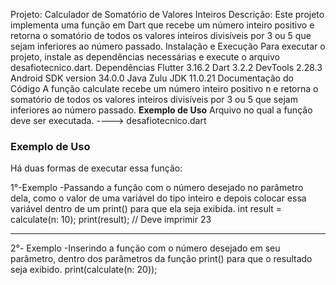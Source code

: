 
Projeto: Calculador de Somatório de Valores Inteiros
Descrição:
Este projeto implementa uma função em Dart que recebe um número inteiro positivo e retorna o somatório de todos os valores inteiros divisíveis por 3 ou 5 que sejam inferiores ao número passado.
Instalação e Execução
Para executar o projeto, instale as dependências necessárias e execute o arquivo desafiotecnico.dart.
Dependências
Flutter 3.16.2
Dart 3.2.2
DevTools 2.28.3
Android SDK version 34.0.0
Java Zulu JDK 11.0.21
Documentação do Código
A função calculate recebe um número inteiro positivo n e retorna o somatório de todos os valores inteiros divisíveis por 3 ou 5 que sejam inferiores ao número passado.
**Exemplo de Uso**
Arquivo no qual a função deve ser executada.
----> desafiotecnico.dart

 ### Exemplo de Uso
Há duas formas de executar essa função:

1°-Exemplo 
-Passando a função com o número desejado no parâmetro dela, como o valor de uma variável do tipo inteiro e depois colocar essa variável dentro de um print() para que ela seja exibida.
int result = calculate(n: 10);
print(result); // Deve imprimir 23

------------------------------------------------------------
2°- Exemplo
-Inserindo a função com o número desejado em seu parâmetro, dentro dos parâmetros da função print() para que o resultado seja exibido.
print(calculate(n: 20));
